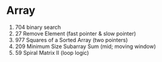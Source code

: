 # Array
1. 704 binary search
2. 27 Remove Element (fast pointer & slow pointer)
3. 977 Squares of a Sorted Array (two pointers)
4. 209 Minimum Size Subarray Sum (mid; moving window)
5. 59 Spiral Matrix II  (loop logic)
